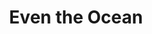 ---
title: Even the Ocean
developer: Analgesic Productions
image: EvenTheOcean.jpg
link: https://www.eventheocean.com
windows: http://store.steampowered.com/app/265470/Even_the_Ocean/
mac: http://store.steampowered.com/app/265470/Even_the_Ocean/
featured: true
---